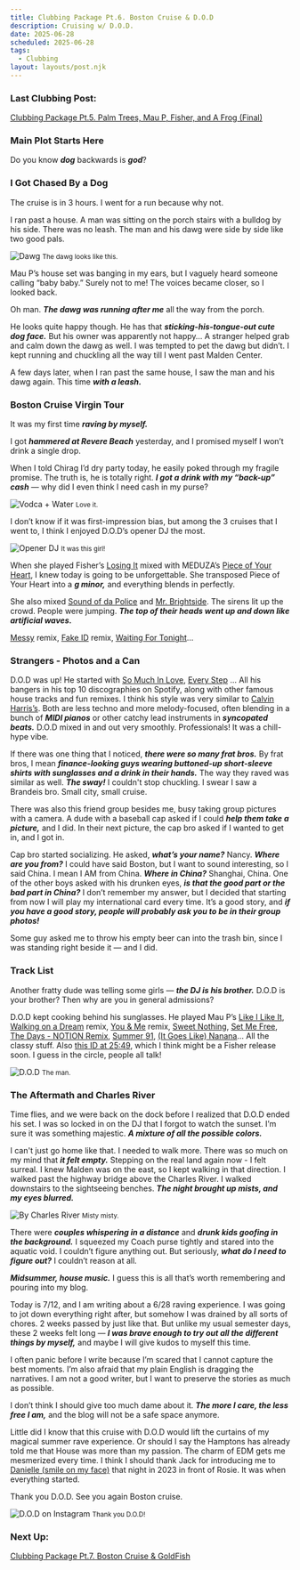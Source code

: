 ```yaml
---
title: Clubbing Package Pt.6. Boston Cruise & D.O.D
description: Cruising w/ D.O.D.
date: 2025-06-28
scheduled: 2025-06-28
tags:
  - Clubbing
layout: layouts/post.njk
---
```


<h3>Last Clubbing Post:</h3>
<a href="{{ '/posts/clubbingpackagept5/' | url }}">Clubbing Package Pt.5. Palm Trees, Mau P, Fisher, and A Frog (Final)</a>

<h3>Main Plot Starts Here</h3>

Do you know ***dog*** backwards is ***god***?

<h3>I Got Chased By a Dog</h3>

The cruise is in 3 hours. I went for a run because why not.

I ran past a house. A man was sitting on the porch stairs with a bulldog by his side. There was no leash. The man and his dawg were side by side like two good pals.

![Dawg](/img/blog5.0/dawg.jpg)
<small>The dawg looks like this.</small>

Mau P’s house set was banging in my ears, but I vaguely heard someone calling “baby baby.” Surely not to me! The voices became closer, so I looked back.

Oh man. ***The dawg was running after me*** all the way from the porch.

He looks quite happy though. He has that ***sticking-his-tongue-out cute dog face.*** But his owner was apparently not happy… A stranger helped grab and calm down the dawg as well. I was tempted to pet the dawg but didn’t. I kept running and chuckling all the way till I went past Malden Center.

A few days later, when I ran past the same house, I saw the man and his dawg again. This time ***with a leash.***

<h3>Boston Cruise Virgin Tour</h3>

It was my first time ***raving by myself.***

I got ***hammered at Revere Beach*** yesterday, and I promised myself I won’t drink a single drop.

When I told Chirag I’d dry party today, he easily poked through my fragile promise. The truth is, he is totally right. ***I got a drink with my “back-up” cash*** — why did I even think I need cash in my purse?

![Vodca + Water](/img/blog5.0/real_vodca.jpg)
<small>Love it.</small>

I don’t know if it was first-impression bias, but among the 3 cruises that I went to, I think I enjoyed D.O.D’s opener DJ the most.

![Opener DJ](/img/blog5.0/dj_girl.jpeg)
<small>It was this girl!</small>

When she played Fisher’s [Losing It](https://open.spotify.com/track/6ho0GyrWZN3mhi9zVRW7xi?si=e1c9e9f0f3d74a48) mixed with MEDUZA’s [Piece of Your Heart](https://open.spotify.com/track/1DFD5Fotzgn6yYXkYsKiGs?si=87401bfd355342e6), I knew today is going to be unforgettable. She transposed Piece of Your Heart into a ***g minor,*** and everything blends in perfectly.

She also mixed [Sound of da Police](https://open.spotify.com/track/3Y6XWs8xMlCngyIxNOFnsp?si=ad797df6aa974c96) and [Mr. Brightside](https://open.spotify.com/track/003vvx7Niy0yvhvHt4a68B?si=645f75a7e80b4289). The sirens lit up the crowd. People were jumping. ***The top of their heads went up and down like artificial waves.***

[Messy](https://open.spotify.com/track/3SKH53SPQbEnZR4cJPVaz2?si=69132d15fa9e4a8c) remix, [Fake ID](https://open.spotify.com/track/2VuzBUB5V9AlpniCUhaszP?si=e2be2ecb744e4ba3) remix, [Waiting For Tonight](https://open.spotify.com/track/5uz3XmT2mbY8eCl1IXDzMF?si=6e6a921204ea42a9)…

<h3>Strangers - Photos and a Can</h3>

D.O.D was up! He started with [So Much In Love](https://open.spotify.com/track/7DnI3ktF2vcmzKuCCKseQL?si=56f98f3e8b544077), [Every Step](https://open.spotify.com/track/7me5d5XmtCCfbDk3SsyXqM?si=0cb4f314126c4ff3) … All his bangers in his top 10 discographies on Spotify, along with other famous house tracks and fun remixes. I think his style was very similar to [Calvin Harris’s](https://open.spotify.com/artist/7CajNmpbOovFoOoasH2HaY?si=_ViykT7SRwuEGaV7HQizPA). Both are less techno and more melody-focused, often blending in a bunch of ***MIDI pianos*** or other catchy lead instruments in ***syncopated beats.*** D.O.D mixed in and out very smoothly. Professionals! It was a chill-hype vibe.

If there was one thing that I noticed, ***there were so many frat bros.*** By frat bros, I mean ***finance-looking guys wearing buttoned-up short-sleeve shirts with sunglasses and a drink in their hands.*** The way they raved was similar as well. ***The sway!*** I couldn't stop chuckling. I swear I saw a Brandeis bro. Small city, small cruise.

There was also this friend group besides me, busy taking group pictures with a camera. A dude with a baseball cap asked if I could ***help them take a picture,*** and I did. In their next picture, the cap bro asked if I wanted to get in, and I got in.

Cap bro started socializing. He asked, ***what’s your name?*** Nancy. ***Where are you from?*** I could have said Boston, but I want to sound interesting, so I said China. I mean I AM from China. ***Where in China?*** Shanghai, China. One of the other boys asked with his drunken eyes, ***is that the good part or the bad part in China?*** I don’t remember my answer, but I decided that starting from now I will play my international card every time. It’s a good story, and ***if you have a good story, people will probably ask you to be in their group photos!***

Some guy asked me to throw his empty beer can into the trash bin, since I was standing right beside it — and I did.

<h3>Track List</h3>

Another fratty dude was telling some girls — ***the DJ is his brother.*** D.O.D is your brother? Then why are you in general admissions?

D.O.D kept cooking behind his sunglasses. He played Mau P’s [Like I Like It](https://open.spotify.com/track/6vLKVWEuOCQAWEaHv2yknm?si=0d864a9130cb42ec), [Walking on a Dream](https://open.spotify.com/track/5r5cp9IpziiIsR6b93vcnQ?si=b05701d0327e4229) remix, [You & Me](https://open.spotify.com/track/1snNAXmmPXCn0dkF9DaPWw?si=4d2790eebd884ed0) remix, [Sweet Nothing](https://open.spotify.com/track/24LS4lQShWyixJ0ZrJXfJ5?si=0966830375894a83), [Set Me Free](https://open.spotify.com/track/5zA3gMIFlgnhNQj39GcTqE?si=cabbd1216a214ed9), [The Days - NOTION Remix](https://open.spotify.com/track/2FAZskT9yRjp2Oow9szJD8?si=2ebb09e08dc749a2), [Summer 91](https://open.spotify.com/track/7pARbCUoO1CTzU5ucMEaVF?si=950fd756509a407d), [(It Goes Like) Nanana](https://open.spotify.com/track/23RoR84KodL5HWvUTneQ1w?si=c1134bb9d4fa4119)… All the classy stuff. Also [this ID at 25:49](https://youtu.be/vf53F3U_-Ik?si=VQ0YHHa_eibWoOZM&t=1549), which I think might be a Fisher release soon. I guess in the circle, people all talk!

![D.O.D](/img/blog5.0/dod.jpg)
<small>The man.</small>

<h3>The Aftermath and Charles River</h3>

Time flies, and we were back on the dock before I realized that D.O.D ended his set. I was so locked in on the DJ that I forgot to watch the sunset. I’m sure it was something majestic. ***A mixture of all the possible colors.***

I can't just go home like that. I needed to walk more. There was so much on my mind that ***it felt empty.*** Stepping on the real land again now - I felt surreal. I knew Malden was on the east, so I kept walking in that direction. I walked past the highway bridge above the Charles River. I walked downstairs to the sightseeing benches. ***The night brought up mists, and my eyes blurred.***

![By Charles River](/img/blog5.0/charles_river.jpg)
<small>Misty misty.</small>

There were ***couples whispering in a distance*** and ***drunk kids goofing in the background.*** I squeezed my Coach purse tightly and stared into the aquatic void. I couldn’t figure anything out. But seriously, ***what do I need to figure out?*** I couldn’t reason at all.

***Midsummer, house music.*** I guess this is all that’s worth remembering and pouring into my blog.

Today is 7/12, and I am writing about a 6/28 raving experience. I was going to jot down everything right after, but somehow I was drained by all sorts of chores. 2 weeks passed by just like that. But unlike my usual semester days, these 2 weeks felt long — ***I was brave enough to try out all the different things by myself,*** and maybe I will give kudos to myself this time.

I often panic before I write because I’m scared that I cannot capture the best moments. I’m also afraid that my plain English is dragging the narratives. I am not a good writer, but I want to preserve the stories as much as possible.

I don’t think I should give too much dame about it. ***The more I care, the less free I am,*** and the blog will not be a safe space anymore.

Little did I know that this cruise with D.O.D would lift the curtains of my magical summer rave experience. Or should I say the Hamptons has already told me that House was more than my passion. The charm of EDM gets me mesmerized every time. I think I should thank Jack for introducing me to [Danielle (smile on my face)](https://open.spotify.com/track/2sLVs5iX0osogh4jcsAJkv?si=7f814017bf9a4f9f) that night in 2023 in front of Rosie. It was when everything started.

Thank you D.O.D. See you again Boston cruise.

![D.O.D on Instagram](/img/blog5.0/ins_dod.jpeg)
<small>Thank you D.O.D!</small>

<h3>Next Up:</h3>
<a href="{{ '/posts/clubbingpackagept7/' | url }}">Clubbing Package Pt.7. Boston Cruise & GoldFish</a>
